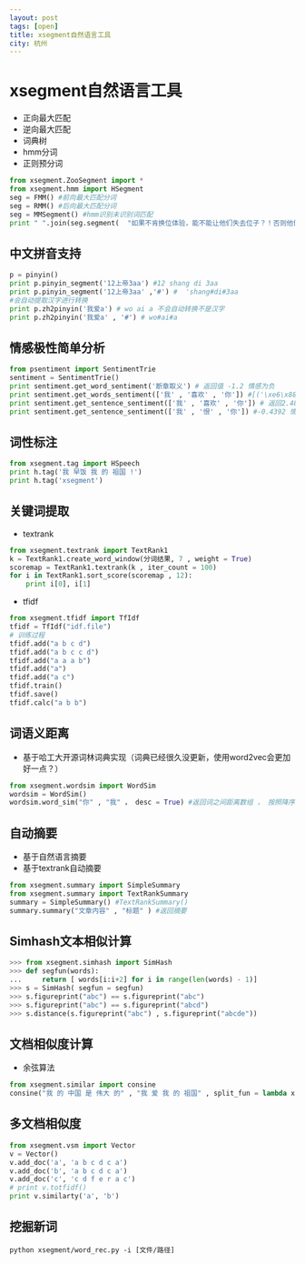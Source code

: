 ```yaml
---
layout: post
tags: [open]
title: xsegment自然语言工具	
city: 杭州 
---
```



xsegment自然语言工具
=========


+ 正向最大匹配  
+ 逆向最大匹配  
+ 词典树  
+ hmm分词  
+ 正则预分词

```python
from xsegment.ZooSegment import * 
from xsegment.hmm import HSegment 
seg = FMM() #前向最大匹配分词 
seg = RMM() #后向最大匹配分词
seg = MMSegment() #hmm识别未识别词匹配
print " ".join(seg.segment(  "如果不肯换位体验，能不能让他们失去位子？！否则他们永远不会懂得权力来自人民。 //@人 民日报:【想听真话摸实情，不如换位体验】网友建议：请民航部门领导以普通乘客身份  ，体验飞机晚点的烦恼…...感同身受，换位思考，还有哪些地方需要领导去体验？欢迎补充〜")  )  #如果 不肯 换位 体验 ， 能不能 让 他们 失去 位子 ？！ 否则 他们 永远 不会 懂得 权力 来自 人民 。 //@人民日报 :【 想 听 真话 摸 实情 ， 不如 换位 体验 】 网友 建议 ： 请 民航 部门 领导 以 普通 乘客 身份 ， 体验 飞机 晚点 的 烦恼 …... 感同身受 ， 换位 思考 ， 还有 哪些地方 需要 领导 去 体验 ？ 欢迎 补充 〜
```


中文拼音支持
---------------------

```python
p = pinyin()  
print p.pinyin_segment('12上帝3aa') #12 shang di 3aa 
print p.pinyin_segment('12上帝3aa' ,'#') #  'shang#di#3aa  
#会自动提取汉字进行转换  
print p.zh2pinyin('我爱a') # wo ai a 不会自动转换不是汉字  
print p.zh2pinyin('我爱a' , '#') # wo#ai#a

```

情感极性简单分析
---------------------

```python
from psentiment import SentimentTrie
sentiment = SentimentTrie()
print sentiment.get_word_sentiment('断章取义') # 返回值 -1.2 情感为负
print sentiment.get_words_sentiment(['我' , '喜欢' , '你']) #[('\xe6\x88\x91', 1.7499999999999998), ('\xe5\x96\x9c\xe6\xac\xa2', 1.4310722100656499), ('\xe4\xbd\xa0', -0.7)] 返回每个词的极值
print sentiment.get_sentence_sentiment(['我' , '喜欢' , '你']) # 返回2.48107221007 情感为积极
print sentiment.get_sentence_sentiment(['我' , '恨' , '你']) #-0.4392 情感为消极
```

词性标注
----------------------

```python
from xsegment.tag import HSpeech  
print h.tag('我 早饭 我 的 祖国 !')  
print h.tag('xsegment')   
```

关键词提取
-----------

+ textrank  

```python
from xsegment.textrank import TextRank1
k = TextRank1.create_word_window(分词结果, 7 , weight = True)
scoremap = TextRank1.textrank(k , iter_count = 100)
for i in TextRank1.sort_score(scoremap , 12):
    print i[0], i[1]
```

+ tfidf
```python
from xsegment.tfidf import TfIdf
tfidf = TfIdf("idf.file")
# 训练过程
tfidf.add("a b c d")
tfidf.add("a b c c d")
tfidf.add("a a a b")
tfidf.add("a")
tfidf.add("a c")
tfidf.train()
tfidf.save()
tfidf.calc("a b b")
```
		

词语义距离
--------------

+ 基于哈工大开源词林词典实现（词典已经很久没更新，使用word2vec会更加好一点？）

```python
from xsegment.wordsim import WordSim
wordsim = WordSim()
wordsim.word_sim("你" , "我" ， desc = True) #返回词之间距离数组 ， 按照降序排列 ， 升序 desc = False
```

自动摘要
-------------
+ 基于自然语言摘要
+ 基于textrank自动摘要

```python
from xsegment.summary import SimpleSummary
from xsegment.summary import TextRankSummary
summary = SimpleSummary() #TextRankSummary()
summary.summary("文章内容" , "标题" ) #返回摘要
```

Simhash文本相似计算
------------

```python
>>> from xsegment.simhash import SimHash
>>> def segfun(words):
...     return [ words[i:i+2] for i in range(len(words) - 1)]
>>> s = SimHash( segfun = segfun)
>>> s.figureprint("abc") == s.figureprint("abc")
>>> s.figureprint("abc") == s.figureprint("abcd")
>>> s.distance(s.figureprint("abc") , s.figureprint("abcde"))
```

文档相似度计算
----------------

+ 余弦算法
```python
from xsegment.similar import consine
consine("我 的 中国 是 伟大 的" , "我 爱 我 的 祖国" , split_fun = lambda x: x.split())
```

多文档相似度
------------


```python
from xsegment.vsm import Vector
v = Vector()
v.add_doc('a', 'a b c d c a')
v.add_doc('b', 'a b c d c a')
v.add_doc('c', 'c d f e r a c')
# print v.totfidf()
print v.similarty('a', 'b')
```

挖掘新词  	
--------------
```shell
python xsegment/word_rec.py -i [文件/路径] 
```
